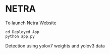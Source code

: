 # NETRA

To launch Netra Website

```
cd Deployed App
python app.py
```

Detection using yolov7 weights and yolov3 data
